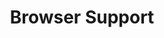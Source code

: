 ---
id: browser-support
title: Browser Support
sidebar_label: Browser Support
custom_edit_url: https://github.com/microsoft/fast-dna/edit/master/sites/website/docs/resources/browser-support.md
---